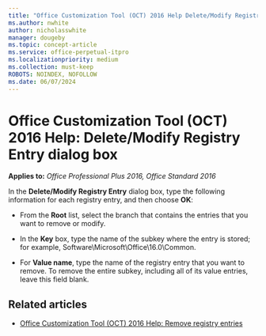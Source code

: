 ```yaml
---
title: "Office Customization Tool (OCT) 2016 Help Delete/Modify Registry Entry dialog box"
ms.author: nwhite
author: nicholasswhite
manager: dougeby
ms.topic: concept-article
ms.service: office-perpetual-itpro
ms.localizationpriority: medium
ms.collection: must-keep
ROBOTS: NOINDEX, NOFOLLOW
ms.date: 06/07/2024
---
```


# Office Customization Tool (OCT) 2016 Help: Delete/Modify Registry Entry dialog box

**Applies to:** *Office Professional Plus 2016, Office Standard 2016*

In the **Delete/Modify Registry Entry** dialog box, type the following information for each registry entry, and then choose **OK**:
  
- From the **Root** list, select the branch that contains the entries that you want to remove or modify.

- In the **Key** box, type the name of the subkey where the entry is stored; for example, Software\Microsoft\Office\16.0\Common.

- For **Value name**, type the name of the registry entry that you want to remove. To remove the entire subkey, including all of its value entries, leave this field blank.

## Related articles

- [Office Customization Tool (OCT) 2016 Help: Remove registry entries](oct-2016-help-remove-registry-entries.md)